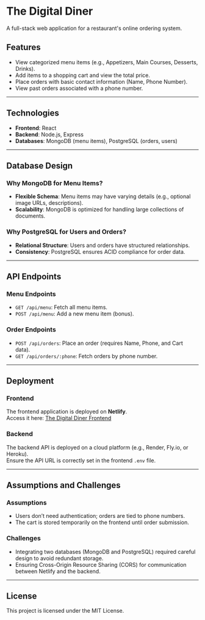 # The Digital Diner

A full-stack web application for a restaurant's online ordering system.

## Features
- View categorized menu items (e.g., Appetizers, Main Courses, Desserts, Drinks).
- Add items to a shopping cart and view the total price.
- Place orders with basic contact information (Name, Phone Number).
- View past orders associated with a phone number.

---

## Technologies
- **Frontend**: React
- **Backend**: Node.js, Express
- **Databases**: MongoDB (menu items), PostgreSQL (orders, users)

---

## Database Design

### Why MongoDB for Menu Items?
- **Flexible Schema**: Menu items may have varying details (e.g., optional image URLs, descriptions).
- **Scalability**: MongoDB is optimized for handling large collections of documents.

### Why PostgreSQL for Users and Orders?
- **Relational Structure**: Users and orders have structured relationships.
- **Consistency**: PostgreSQL ensures ACID compliance for order data.

---

## API Endpoints

### Menu Endpoints
- `GET /api/menu`: Fetch all menu items.
- `POST /api/menu`: Add a new menu item (bonus).

### Order Endpoints
- `POST /api/orders`: Place an order (requires Name, Phone, and Cart data).
- `GET /api/orders/:phone`: Fetch orders by phone number.

---

## Deployment

### Frontend
The frontend application is deployed on **Netlify**.  
Access it here: [The Digital Diner Frontend](#)

### Backend
The backend API is deployed on a cloud platform (e.g., Render, Fly.io, or Heroku).  
Ensure the API URL is correctly set in the frontend `.env` file.

---

## Assumptions and Challenges

### Assumptions
- Users don’t need authentication; orders are tied to phone numbers.
- The cart is stored temporarily on the frontend until order submission.

### Challenges
- Integrating two databases (MongoDB and PostgreSQL) required careful design to avoid redundant storage.
- Ensuring Cross-Origin Resource Sharing (CORS) for communication between Netlify and the backend.

---

## License
This project is licensed under the MIT License.
